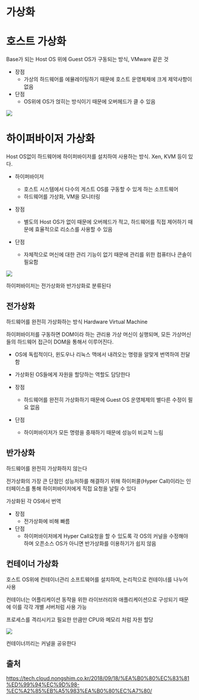 # 가상화 

# 호스트 가상화
Base가 되는 Host OS 위에 Guest OS가 구동되는 방식, VMware 같은 것

* 장점
    * 가상의 하드웨어를 에뮬레이팅하기 때문에 호스트 운영체제에 크게 제약사항이 없음
* 단점
    * OS위에 OS가 얹히는 방식이기 때문에 오버헤드가 클 수 있음

![](https://tech.cloud.nongshim.co.kr/wp-content/uploads/2018/09/Image0.png)


# 하이퍼바이저 가상화
Host OS없이 하드웨어에 하이퍼바이저를 설치하여 사용하는 방식. Xen, KVM 등이 있다.

* 하이퍼바이저
    * 호스트 시스템에서 다수의 게스트 OS를 구동할 수 있게 하는 소프트웨어
    * 하드웨어를 가상화, VM을 모니터링

* 장점
    * 별도의 Host OS가 없이 때문에 오버헤드가 적고, 하드웨어를 직접 제어하기 때문에 효율적으로 리소스를 사용할 수 있음
* 단점
    * 자체적으로 머신에 대한 관리 기능이 없기 때문에 관리를 위한 컴퓨터나 콘솔이 필요함

![](https://tech.cloud.nongshim.co.kr/wp-content/uploads/2018/09/Image.png)

하이퍼바이저는 전가상화와 반가상화로 분류된다

## 전가상화
하드웨어를 완전히 가상화하는 방식 Hardware Virtual Machine

하이퍼바이저를 구동하면 DOM이라 하는 관리용 가상 머신이 실행되며, 모든 가상머신들의 하드웨어 접근이 DOM을 통해서 이루어진다.

* OS에 독립적이다, 윈도우나 리눅스 맥에서 내려오는 명령을 알맞게 번역하여 전달함
* 가상화된 OS들에게 자원을 할당하는 역할도 담당한다

* 장점
    * 하드웨어를 완전히 가상화하기 때문에 Guest OS 운영체제의 별다른 수정이 필요 없음
* 단점
    * 하이퍼바이저가 모든 명령을 중재하기 때문에 성능이 비교적 느림

## 반가상화
하드웨어를 완전히 가상화하지 않는다

전가상화의 가장 큰 단점인 성능저하를 해결하기 위해 하이퍼콜(Hyper Call)이라는 인터페이스를 통해 하이퍼바이저에게 직접 요청을 날릴 수 있다

가상화된 각 OS에서 번역

* 장점
    * 전가상화에 비해 빠름
* 단점
    * 하이퍼바이저에게 Hyper Call요청을 할 수 있도록 각 OS의 커널을 수정해야 하며 오픈소스 OS가 아니면 반가상화를 이용하기가 쉽지 않음

## 컨테이너 가상화
호스트 OS위에 컨테이너관리 소프트웨어를 설치하여, 논리적으로 컨테이너를 나누어 사용

컨테이너는 어플리케이션 동작을 위한 라이브러리와 애플리케이션으로 구성되기 때문에 이를 각각 개별 서버처럼 사용 가능 

프로세스를 격리시키고 필요한 만큼만 CPU와 메모리 처럼 자원 할당

![](https://tech.cloud.nongshim.co.kr/wp-content/uploads/2018/09/Image2.png)

컨테이너끼리는 커널을 공유한다

## 출처
https://tech.cloud.nongshim.co.kr/2018/09/18/%EA%B0%80%EC%83%81%ED%99%94%EC%9D%98-%EC%A2%85%EB%A5%983%EA%B0%80%EC%A7%80/
